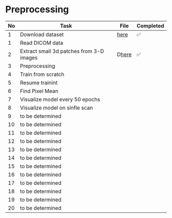 # Preprocessing

**No**  |  **Task**                         |  **File**  |  **Completed**
---------|-----------------------------------|-------------------|--------------------
1        |  Download dataset                |       [here](https://github.com/x110/DLToolboxImg/blob/master/DL_02_PreProcessing/download_dataset.ipynb)            |:white_check_mark:
1        |  Read DICOM data                  |                  |
2        |  Extract small 3d patches from 3-D images                  |    D[here](https://github.com/x110/DLToolboxImg/blob/master/DL_02_PreProcessing/DL_02_PatchesExtraction3DImage.ipynb)              |  :white_check_mark:
3        |  Preprocessing                    |                   |  
4        |  Train from scratch               |                   |
5        |  Resume trainint                  |                   |
6        |  Find Pixel Mean                  |                   |
7        |  Visualize model every 50 epochs  |                   |
8        |  Visualize model on sinfle scan   |                   |
9        |  to be determined                 |                   |
10       |  to be determined                 |                   |
11       |  to be determined                 |                   |
12       |  to be determined                 |                   |
13       |  to be determined                 |                   |
14       |  to be determined                 |                   |
15       |  to be determined                 |                   |
16       |  to be determined                 |                   |
17       |  to be determined                 |                   |
18       |  to be determined                 |                   |
19       |  to be determined                 |                   |
20       |  to be determined                 |                   |

